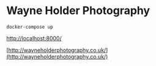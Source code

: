 # Wayne Holder Photography

`docker-compose up`

[http://localhost:8000/](http://localhost:8000/)

[http://wayneholderphotography.co.uk/](http://wayneholderphotography.co.uk/)
